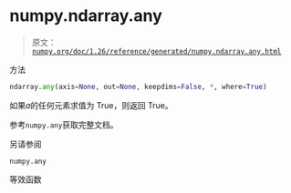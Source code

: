 # numpy.ndarray.any

> 原文：[`numpy.org/doc/1.26/reference/generated/numpy.ndarray.any.html`](https://numpy.org/doc/1.26/reference/generated/numpy.ndarray.any.html)

方法

```py
ndarray.any(axis=None, out=None, keepdims=False, *, where=True)
```

如果*a*的任何元素求值为 True，则返回 True。

参考`numpy.any`获取完整文档。

另请参阅

`numpy.any`

等效函数
